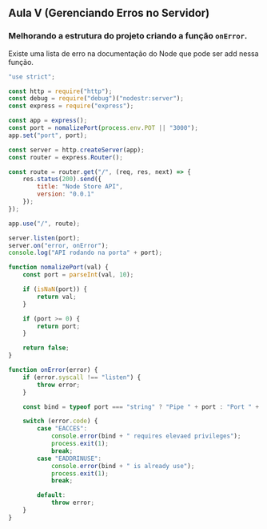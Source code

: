 ## Aula V (Gerenciando Erros no Servidor)

### Melhorando a estrutura do projeto criando a função `onError`.

Existe uma lista de erro na documentação do Node que pode ser add nessa função.

```js
"use strict";

const http = require("http");
const debug = require("debug")("nodestr:server");
const express = require("express");

const app = express();
const port = nomalizePort(process.env.POT || "3000");
app.set("port", port);

const server = http.createServer(app);
const router = express.Router();

const route = router.get("/", (req, res, next) => {
	res.status(200).send({
		title: "Node Store API",
		version: "0.0.1"
	});
});

app.use("/", route);

server.listen(port);
server.on("error, onError");
console.log("API rodando na porta" + port);

function nomalizePort(val) {
	const port = parseInt(val, 10);

	if (isNaN(port)) {
		return val;
	}

	if (port >= 0) {
		return port;
	}

	return false;
}

function onError(error) {
	if (error.syscall !== "listen") {
		throw error;
	}

	const bind = typeof port === "string" ? "Pipe " + port : "Port " + port;

	switch (error.code) {
		case "EACCES":
			console.error(bind + " requires elevaed privileges");
			process.exit(1);
			break;
		case "EADDRINUSE":
			console.error(bind + " is already use");
			process.exit(1);
			break;

		default:
			throw error;
	}
}
```
